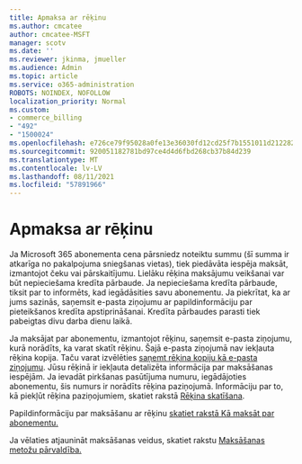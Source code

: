 ```yaml
---
title: Apmaksa ar rēķinu
ms.author: cmcatee
author: cmcatee-MSFT
manager: scotv
ms.date: ''
ms.reviewer: jkinma, jmueller
ms.audience: Admin
ms.topic: article
ms.service: o365-administration
ROBOTS: NOINDEX, NOFOLLOW
localization_priority: Normal
ms.custom:
- commerce_billing
- "492"
- "1500024"
ms.openlocfilehash: e726ce79f95028a0fe13e36030fd12cd25f7b1551011d21228231817ffc3d07f
ms.sourcegitcommit: 920051182781bd97ce4d4d6fbd268cb37b84d239
ms.translationtype: MT
ms.contentlocale: lv-LV
ms.lasthandoff: 08/11/2021
ms.locfileid: "57891966"
---
```

# <a name="pay-by-invoice"></a>Apmaksa ar rēķinu

Ja Microsoft 365 abonementa cena pārsniedz noteiktu summu (šī summa ir atkarīga no pakalpojuma sniegšanas vietas), tiek piedāvāta iespēja maksāt, izmantojot čeku vai pārskaitījumu. Lielāku rēķina maksājumu veikšanai var būt nepieciešama kredīta pārbaude. Ja nepieciešama kredīta pārbaude, tiksit par to informēts, kad iegādāsities savu abonementu. Ja piekrītat, ka ar jums sazinās, saņemsit e-pasta ziņojumu ar papildinformāciju par pieteikšanos kredīta apstiprināšanai. Kredīta pārbaudes parasti tiek pabeigtas divu darba dienu laikā.

Ja maksājat par abonementu, izmantojot rēķinu, saņemsit e-pasta ziņojumu, kurā norādīts, ka varat skatīt rēķinu. Šajā e-pasta ziņojumā nav iekļauta rēķina kopija. Taču varat izvēlēties [saņemt rēķina kopiju kā e-pasta ziņojumu](https://docs.microsoft.com/microsoft-365/commerce/billing-and-payments/view-your-bill-or-invoice.md#receive-a-copy-of-your-billing-statement-in-email). Jūsu rēķinā ir iekļauta detalizēta informācija par maksāšanas iespējām. Ja ievadāt pirkšanas pasūtījuma numuru, iegādājoties abonementu, šis numurs ir norādīts rēķina paziņojumā. Informāciju par to, kā piekļūt rēķina paziņojumiem, skatiet rakstā [Rēķina skatīšana](https://docs.microsoft.com/microsoft-365/commerce/billing-and-payments/view-your-bill-or-invoice).

Papildinformāciju par maksāšanu ar rēķinu [skatiet rakstā Kā maksāt par abonementu.](https://docs.microsoft.com/microsoft-365/commerce/billing-and-payments/pay-for-your-subscription)

Ja vēlaties atjaunināt maksāšanas veidus, skatiet rakstu [Maksāšanas metožu pārvaldība.](https://docs.microsoft.com/microsoft-365/commerce/billing-and-payments/manage-payment-methods)